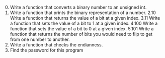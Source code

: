0. Write a function that converts a binary number to an unsigned int.
1. Write a function that prints the binary representation of a number.
2.10 Write a function that returns the value of a bit at a given index.
3.11 Write a function that sets the value of a bit to 1 at a given index.
4.100 Write a function that sets the value of a bit to 0 at a given index.
5.101 Write a function that returns the number of bits you would need to flip to get from one number to another.
6. Write a function that checks the endianness.
7. Find the password for this program
